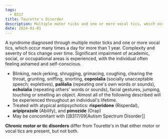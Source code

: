 ```yaml
---
tags:
  - B317
title: Tourette's Disorder
description: Multiple motor ticks and one or more vocal tics, which occur many times a day for more than 1 year.
date: 2024-01-01
---
```

A syndrome diagnosed through multiple motor ticks and one or more vocal tics, which occur many times a day for more than 1 year. Complexity and severity of tics change over time. Significant impairment of academic, social, or occupational areas is experienced, with the individual often feeling ashamed and self-conscious.
- Blinking, neck-jerking, shrugging, grimacing, coughing, clearing the throat, grunting, sniffing, snorting, **coprolalia** (socially unacceptable speech; expletives), **palilalia** (repeating one's own words or sounds), **echolalia** (repeating others' words or sounds), facial gestures, jumping, touching or smelling an object. Almost all of the following described will be experienced throughout an individual's lifetime.
- Treated with atypical antipsychotics: **risperidone** (Risperdal), **aripiprazole** (Abilify), and **pimozide** (Orap)
- May be concomitant with [[B317/09|Autism Spectrum Disorder]]

**Chronic motor or tic disorders** differ from Tourette's in that either motor or vocal tics are present, but not both.